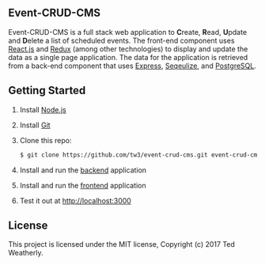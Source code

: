 ## Event-CRUD-CMS ##

Event-CRUD-CMS is a full stack web application to **C**reate, **R**ead, **U**pdate and **D**elete a list of scheduled events.  The front-end component uses [React.js](https://facebook.github.io/react/) and [Redux](http://redux.js.org/) (among other technologies) to display and update the data as a single page application.  The data for the application is retrieved from a back-end component that uses [Express](http://expressjs.com/), [Seqeulize](http://sequelizejs.com), and [PostgreSQL](https://www.postgresql.org/).

## Getting Started ##

 1. Install [Node.js](https://nodejs.org/en/download/current/)
 
 2. Install [Git](https://git-scm.com/downloads)
 
 3. Clone this repo:

    ```sh
    $ git clone https://github.com/tw3/event-crud-cms.git event-crud-cms
    ```
 
 4. Install and run the [backend](https://github.com/tw3/event-crud-cms/tree/master/backend) application
 
 5. Install and run the [frontend](https://github.com/tw3/event-crud-cms/tree/master/frontend) application
 
 6. Test it out at [http://localhost:3000](http://localhost:3000)

## License ##

This project is licensed under the MIT license, Copyright (c) 2017 Ted Weatherly.
